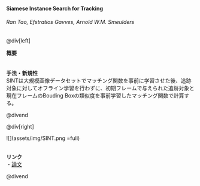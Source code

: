 #### Siamese Instance Search for Tracking
###### Ran Tao, Efstratios Gavves, Arnold W.M. Smeulders

@div[left]

__概要__<br>
<br>
<br>
__手法・新規性__<br>
SINTは大規模画像データセットでマッチング関数を事前に学習させた後、追跡対象に対してオフライン学習を行わずに、初期フレームで与えられた追跡対象と現在フレームのBouding Boxの類似度を事前学習したマッチング関数で計算する。<br>


@divend

@div[right]

![](assets/img/SINT.png =full)<br>
<br>

__リンク__<br>
・[論文](https://www.cv-foundation.org/openaccess/content_cvpr_2016/papers/Tao_Siamese_Instance_Search_CVPR_2016_paper.pdf)<br>

@divend